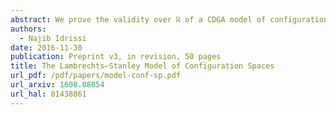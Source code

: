 ```yaml
---
abstract: We prove the validity over ℝ of a CDGA model of configuration spaces for simply connected manifolds of dimension at least 4, answering a conjecture of Lambrechts–Stanley. We get as a result that the real homotopy type of such configuration spaces only depends on a Poincaré duality model of the manifold. We moreover prove that our model is compatible with the action of the Fulton–MacPherson operad when the manifold is framed, by relying on Kontsevich’s proof of the formality of the little disks operads. We use this more precise result to get a complex computing factorization homology of framed manifolds.
authors:
  - Najib Idrissi
date: 2016-11-30
publication: Preprint v3, in revision, 50 pages
title: The Lambrechts–Stanley Model of Configuration Spaces
url_pdf: /pdf/papers/model-conf-sp.pdf
url_arxiv: 1608.08054
url_hal: 01438861
---
```

